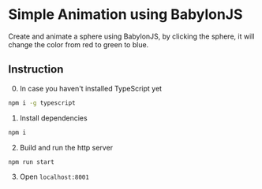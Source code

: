 # Simple Animation using BabylonJS
Create and animate a sphere using BabylonJS, by clicking the sphere, it will change the color from red to green to blue.

## Instruction
0. In case you haven't installed TypeScript yet
```bash
npm i -g typescript
```
1. Install dependencies
```bash
npm i
```
2. Build and run the http server
```bash
npm run start
```
3. Open `localhost:8001`
